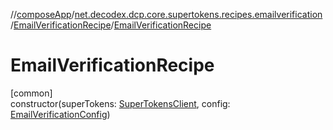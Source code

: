 //[composeApp](../../../index.md)/[net.decodex.dcp.core.supertokens.recipes.emailverification](../index.md)/[EmailVerificationRecipe](index.md)/[EmailVerificationRecipe](-email-verification-recipe.md)

# EmailVerificationRecipe

[common]\
constructor(superTokens: [SuperTokensClient](../../net.decodex.dcp.core.supertokens/-super-tokens-client/index.md), config: [EmailVerificationConfig](../-email-verification-config/index.md))

